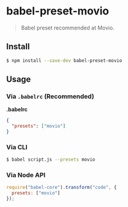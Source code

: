 # babel-preset-movio

> Babel preset recommended at Movio.

## Install

```sh
$ npm install --save-dev babel-preset-movio
```

## Usage

### Via `.babelrc` (Recommended)

**.babelrc**

```json
{
  "presets": ["movio"]
}
```

### Via CLI

```sh
$ babel script.js --presets movio
```

### Via Node API

```javascript
require("babel-core").transform("code", {
  presets: ["movio"]
});
```
